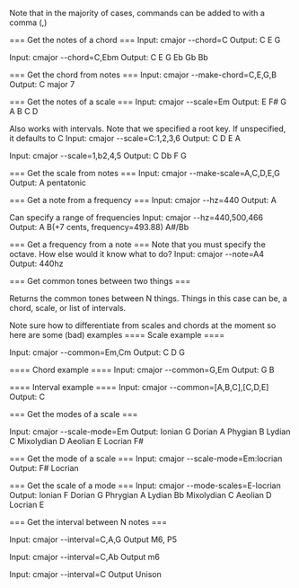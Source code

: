 Note that in the majority of cases,
commands can be added to with a comma (,)

=== Get the notes of a chord ===
Input:
    cmajor --chord=C
Output:
    C E G

Input:
    cmajor --chord=C,Ebm
Output:
    C E G
    Eb Gb Bb

=== Get the chord from notes ===
Input:
    cmajor --make-chord=C,E,G,B
Output:
    C major 7

=== Get the notes of a scale ===
Input:
    cmajor --scale=Em
Output:
    E F# G A B C D

Also works with intervals.
Note that we specified a root key.
If unspecified, it defaults to C
Input:
    cmajor --scale=C:1,2,3,6
Output:
    C D E A

Input:
    cmajor --scale=1,b2,4,5
Output:
    C Db F G

=== Get the scale from notes ===
Input:
    cmajor --make-scale=A,C,D,E,G
Output:
    A pentatonic

=== Get a note from a frequency ===
Input:
    cmajor --hz=440
Output:
    A

Can specify a range of frequencies
Input:
    cmajor --hz=440,500,466
Output:
    A B(+7 cents, frequency=493.88) A#/Bb

=== Get a frequency from a note ===
Note that you must specify the octave.
How else would it know what to do?
Input:
    cmajor --note=A4
Output:
    440hz

=== Get common tones between two things ===

Returns the common tones between N things.
Things in this case can be, a chord, scale, or list of intervals.

Note sure how to differentiate from scales and chords at the moment
so here are some (bad) examples
==== Scale example ====

Input:
    cmajor --common=Em,Cm
Output:
    C D G

==== Chord example ====
Input:
    cmajor --common=G,Em
Output:
    G B

==== Interval example ====
Input:
    cmajor --common=[A,B,C],[C,D,E]
Output:
    C

=== Get the modes of a scale ===

Input:
    cmajor --scale-mode=Em
Output:
    Ionian      G
    Dorian      A
    Phygian     B
    Lydian      C
    Mixolydian  D
    Aeolian     E
    Locrian     F#

=== Get the mode of a scale ===
Input:
    cmajor --scale-mode=Em:locrian
Output:
    F# Locrian

=== Get the scale of a mode ===
Input:
    cmajor --mode-scales=E-locrian
Output:
    Ionian      F
    Dorian      G
    Phrygian    A
    Lydian      Bb
    Mixolydian  C
    Aeolian     D
    Locrian     E

=== Get the interval between N notes ===

Input:
    cmajor --interval=C,A,G
Output
    M6, P5

Input:
    cmajor --interval=C,Ab
Output
    m6

Input:
    cmajor --interval=C
Output
    Unison
